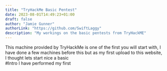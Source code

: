 ```yaml
---
title: "TryHackMe Basic Pentest"
date: 2023-08-01T14:49:23+01:00
draft: false
author: "Jamie Gunner"
authorLink: "https://github.com/SwiftLaggy"
description: "My workings on the basic pentests from TryHackME"
---
```

This machine provided by TryHackMe is one of the first you will start with, I have done a few machines before this but as my first upload to this website, I thought lets start nice a basic <br/>
#Intro
I have performed my first 
